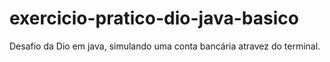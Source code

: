 # exercicio-pratico-dio-java-basico
Desafio da Dio em java, simulando uma conta bancária atravez do terminal.
